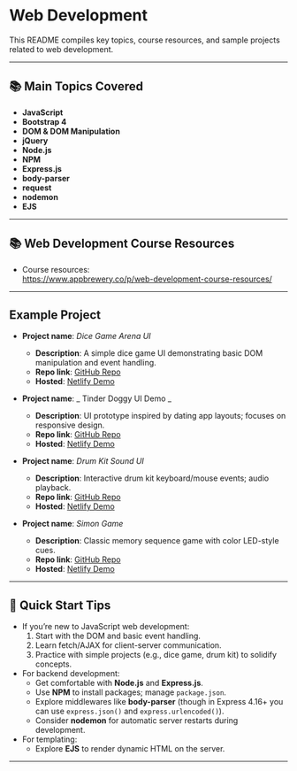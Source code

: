 # Web Development 

This README compiles key topics, course resources, and sample projects related to web development. 


---

## 📚 Main Topics Covered

- **JavaScript**  
- **Bootstrap 4**  
- **DOM & DOM Manipulation**  
- **jQuery**  
- **Node.js**  
- **NPM**  
- **Express.js**  
- **body-parser**  
- **request**  
- **nodemon**  
- **EJS**  

---

## 📚 Web Development Course Resources

- Course resources:  
  https://www.appbrewery.co/p/web-development-course-resources/

---

## Example Project 

- **Project name**: _Dice Game Arena UI_  
  - **Description**: A simple dice game UI demonstrating basic DOM manipulation and event handling.  
  - **Repo link**: [GitHub Repo](https://github.com/DevStudyBug/JavaScript)  
  - **Hosted**: [Netlify Demo](https://dicegamearena.netlify.app/)

- **Project name**: _ Tinder Doggy UI Demo _  
  - **Description**: UI prototype inspired by dating app layouts; focuses on responsive design.  
  - **Repo link**: [GitHub Repo](https://github.com/DevStudyBug/JavaScript)  
  - **Hosted**: [Netlify Demo](https://tinderdogy.netlify.app/)

- **Project name**: _Drum Kit Sound UI_  
  - **Description**: Interactive drum kit keyboard/mouse events; audio playback.  
  - **Repo link**: [GitHub Repo](https://github.com/DevStudyBug/JavaScript)  
  - **Hosted**: [Netlify Demo](https://drumkittsound.netlify.app/)

- **Project name**: _Simon Game_  
  - **Description**: Classic memory sequence game with color LED-style cues.  
  - **Repo link**: [GitHub Repo](https://github.com/DevStudyBug/JavaScript)  
  - **Hosted**: [Netlify Demo](https://simongamme.netlify.app/)

---
## 🚀 Quick Start Tips

- If you’re new to JavaScript web development:
  1. Start with the DOM and basic event handling.
  2. Learn fetch/AJAX for client-server communication.
  3. Practice with simple projects (e.g., dice game, drum kit) to solidify concepts.
- For backend development:
  - Get comfortable with **Node.js** and **Express.js**.
  - Use **NPM** to install packages; manage `package.json`.
  - Explore middlewares like **body-parser** (though in Express 4.16+ you can use `express.json()` and `express.urlencoded()`).
  - Consider **nodemon** for automatic server restarts during development.
- For templating:
  - Explore **EJS** to render dynamic HTML on the server.


---

